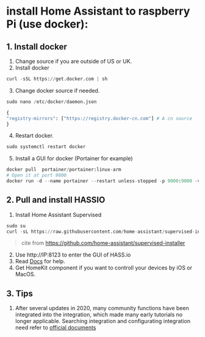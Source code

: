 # install Home Assistant to raspberry Pi (use docker):
## 1. Install docker
  1. Change source if you are outside of US or UK.
  2. Install docker
  ```python
  curl -sSL https://get.docker.com | sh
  ```
  3. Change docker source if needed.
  ```python
  sudo nano /etc/docker/daemon.json
  
  {
  "registry-mirrors": ["https://registry.docker-cn.com"] # A cn source
  }
  ```
  4. Restart docker.
  ```python
  sudo systemctl restart docker
  ```
  5. Install a GUI for docker (Portainer for example)
  ```python
  docker pull  portainer/portainer:linux-arm
  # Open it at port 9000
  docker run -d --name portainer --restart unless-stopped -p 9000:9000 -v ~/portaniner/data:/data -v /var/run/docker.sock:/var/run/docker.sock portainer/portainer:linux-arm
  ```
## 2. Pull and install HASSIO
  1. Install Home Assistant Supervised
  ```python
  sudo su
  curl -sL https://raw.githubusercontent.com/home-assistant/supervised-installer/master/installer.sh | bash -s
  ```
  >cite from https://github.com/home-assistant/supervised-installer
  2. Use http://IP:8123 to enter the GUI of HASS.io
  2. Read [Docs](https://www.home-assistant.io/docs/0) for help.
  3. Get HomeKit component if you want to controll your devices by iOS or MacOS.
## 3. Tips
  1. After several updates in 2020, many community functions have been integrated into the integration, which made many early tutorials no longer applicable. Searching integration and configurating integration need refer to [official documents](https://www.home-assistant.io/integrations/)
